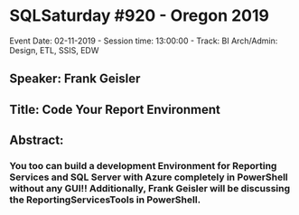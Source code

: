 # SQLSaturday #920 - Oregon 2019
Event Date: 02-11-2019 - Session time: 13:00:00 - Track: BI Arch/Admin: Design, ETL, SSIS, EDW
## Speaker: Frank Geisler
## Title: Code Your Report Environment
## Abstract:
### You too can build a development Environment for Reporting Services and SQL Server with Azure completely in PowerShell without any GUI!!   Additionally, Frank Geisler will be discussing the ReportingServicesTools in PowerShell.
